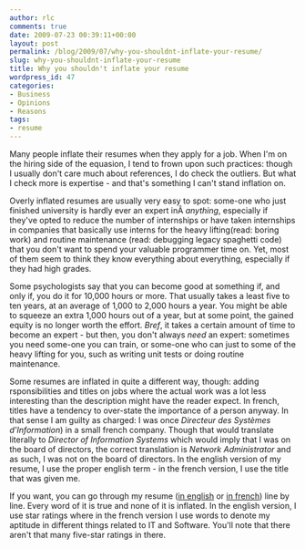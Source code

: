 ```yaml
---
author: rlc
comments: true
date: 2009-07-23 00:39:11+00:00
layout: post
permalink: /blog/2009/07/why-you-shouldnt-inflate-your-resume/
slug: why-you-shouldnt-inflate-your-resume
title: Why you shouldn't inflate your resume
wordpress_id: 47
categories:
- Business
- Opinions
- Reasons
tags:
- resume
---
```


Many people inflate their resumes when they apply for a job. When I'm on the hiring side of the equasion, I tend to frown upon such practices: though I usually don't care much about references, I do check the outliers. But what I check more is expertise - and that's something I can't stand inflation on.

<!--more-->

Overly inflated resumes are usually very easy to spot: some-one who just finished university is hardly ever an expert inÂ _anything_, especially if they've opted to reduce the number of internships or have taken internships in companies that basically use interns for the heavy lifting(read: boring work) and routine maintenance (read: debugging legacy spaghetti code) that you don't want to spend your valuable programmer time on. Yet, most of them seem to think they know everything about everything, especially if they had high grades.

Some psychologists say that you can become good at something if, and only if, you do it for 10,000 hours or more. That usually takes a least five to ten years, at an average of 1,000 to 2,000 hours a year. You might be able to squeeze an extra 1,000 hours out of a year, but at some point, the gained equity is no longer worth the effort. _Bref_, it takes a certain amount of time to become an expert - but then, you don't always _need_ an expert: sometimes you need some-one you can train, or some-one who can just to some of the heavy lifting for you, such as writing unit tests or doing routine maintenance.

Some resumes are inflated in quite a different way, though: adding rsponsibilities and titles on jobs where the actual work was a lot less interesting than the description might have the reader expect. In french, titles have a tendency to over-state the importance of a person anyway. In that sense I am guilty as charged: I was once _Directeur des Syst&egrave;mes d'Information_) in a small french company. Though that would translate literally to _Director of Information Systems_ which would imply that I was on the board of directors, the correct translation is _Network Administrator_ and as such, I was not on the board of directors. In the english version of my resume, I use the proper english term - in the french version, I use the title that was given me.

If you want, you can go through my resume ([in english](/assets/Resume.pdf) or [in french](/assets/CV.pdf)) line by line. Every word of it is true and none of it is inflated. In the english version, I use star ratings where in the french version I use words to denote my aptitude in different things related to IT and Software. You'll note that there aren't that many five-star ratings in there.
